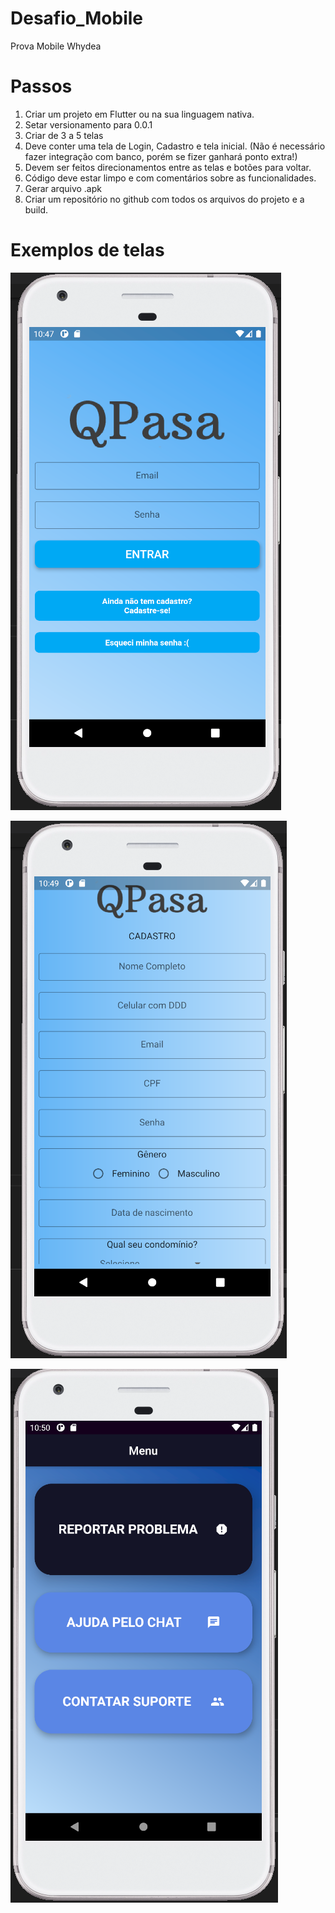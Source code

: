 # Desafio_Mobile
Prova Mobile Whydea

# Passos

1. Criar um projeto em Flutter ou na sua linguagem nativa.
2. Setar versionamento para 0.0.1
3. Criar de 3 a 5 telas
4. Deve conter uma tela de Login, Cadastro e tela inicial. (Não é necessário fazer integração com banco, porém se fizer ganhará ponto extra!)
5. Devem ser feitos direcionamentos entre as telas e botões para voltar.
6. Código deve estar limpo e com comentários sobre as funcionalidades.
7. Gerar arquivo .apk
8. Criar um repositório no github com todos os arquivos do projeto e a build.

# Exemplos de telas

![alt text](https://github.com/whydea/Desafio_Mobile/blob/main/Imagens/Login.PNG?raw=true)

![alt text](https://github.com/whydea/Desafio_Mobile/blob/main/Imagens/Cadastro.PNG?raw=true)

![alt text](https://github.com/whydea/Desafio_Mobile/blob/main/Imagens/Tela%20inicial.PNG?raw=true)
